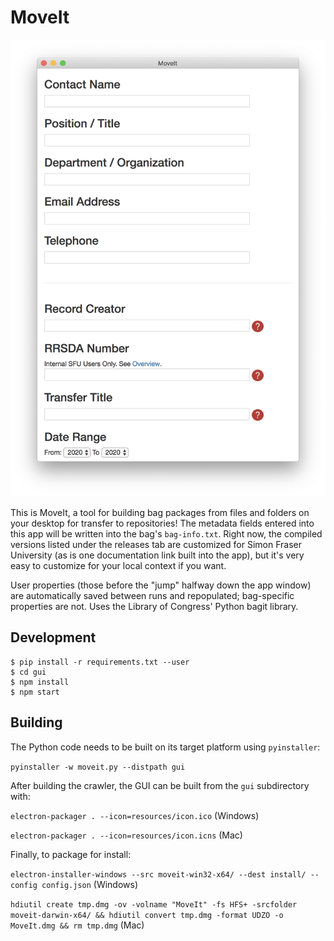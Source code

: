 # MoveIt

![MoveIt](moveit.png)

This is MoveIt, a tool for building bag packages from files and folders on your desktop for transfer to repositories! The metadata fields entered into this app will be written into the bag's `bag-info.txt`. Right now, the compiled versions listed under the releases tab are customized for Simon Fraser University (as is one documentation link built into the app), but it's very easy to customize for your local context if you want.

User properties (those before the "jump" halfway down the app window) are automatically saved between runs and repopulated; bag-specific properties are not. Uses the Library of Congress' Python bagit library.

## Development
```
$ pip install -r requirements.txt --user
$ cd gui
$ npm install
$ npm start
```

## Building
The Python code needs to be built on its target platform using `pyinstaller`:

`pyinstaller -w moveit.py --distpath gui`

After building the crawler, the GUI can be built from the `gui` subdirectory with:

`electron-packager . --icon=resources/icon.ico` (Windows)

`electron-packager . --icon=resources/icon.icns` (Mac)

Finally, to package for install:

`electron-installer-windows --src moveit-win32-x64/ --dest install/ --config config.json` (Windows)

`hdiutil create tmp.dmg -ov -volname "MoveIt" -fs HFS+ -srcfolder moveit-darwin-x64/ && hdiutil convert tmp.dmg -format UDZO -o MoveIt.dmg && rm tmp.dmg` (Mac)
